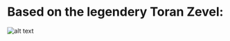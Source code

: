 # Based on the legendery Toran Zevel:
![alt text](https://github.com/[sukenik]/[toran-z]/blob/[main]/toran-zevel1.0.jpeg?raw=true)